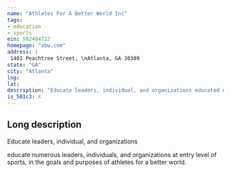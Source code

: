 ```yaml
---
name: "Athletes For A Better World Inc"
tags:
- education
- sports
ein: 582404722
homepage: "abw.com"
address: |
 1401 Peachtree Street, \nAtlanta, GA 30309
state: "GA"
city: "Atlanta"
lng: 
lat: 
description: "Educate leaders, individual, and organizations educated numerous leaders, individuals, and organizations at entry level of sport, in the goals and purposes of athletes for a better world. "
is_501c3: X
---
```


## Long description

Educate leaders, individual, and organizations
  
  educate numerous leaders, individuals, and organizations at entry level of sports, in the goals and purposes of athletes for a better world. 
